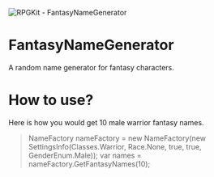 ![RPGKit - FantasyNameGenerator](https://raw.github.com/knunery/FantasyNameGenerator/master/rpgkit.jpg)

FantasyNameGenerator
====================

A random name generator for fantasy characters.

How to use?
===========

Here is how you would get 10 male warrior fantasy names.

  > NameFactory nameFactory = new NameFactory(new SettingsInfo(Classes.Warrior, Race.None, true, true, GenderEnum.Male));
  > var names = nameFactory.GetFantasyNames(10);
